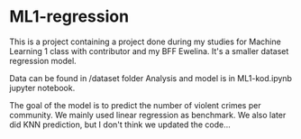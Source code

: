 # ML1-regression

This is a project containing a project done during my studies for Machine Learning 1 class with contributor and my BFF Ewelina.
It's a smaller dataset regression model.

Data can be found in /dataset folder
Analysis and model is in ML1-kod.ipynb jupyter notebook.

The goal of the model is to predict the number of violent crimes per community.
We mainly used linear regression as benchmark.
We also later did KNN prediction, but I don't think we updated the code...
